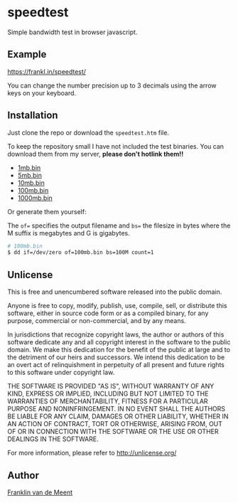 speedtest
=========

Simple bandwidth test in browser javascript.


Example
-------

https://frankl.in/speedtest/

You can change the number precision up to 3 decimals using the arrow
keys on your keyboard.


Installation
------------

Just clone the repo or download the `speedtest.htm` file.

To keep the repository small I have not included the test binaries.
You can download them from my server, **please don't hotlink them!!**

* [1mb.bin](https://frankl.in/speedtest/1mb.bin)
* [5mb.bin](https://frankl.in/speedtest/5mb.bin)
* [10mb.bin](https://frankl.in/speedtest/10mb.bin)
* [100mb.bin](https://frankl.in/speedtest/100mb.bin)
* [1000mb.bin](https://frankl.in/speedtest/1000mb.bin)

Or generate them yourself:

The `of=` specifies the output filename and `bs=` the filesize in bytes
where the M suffix is megabytes and G is gigabytes.

```sh
# 100mb.bin
$ dd if=/dev/zero of=100mb.bin bs=100M count=1
```


Unlicense
---------

This is free and unencumbered software released into the public domain.

Anyone is free to copy, modify, publish, use, compile, sell, or
distribute this software, either in source code form or as a compiled
binary, for any purpose, commercial or non-commercial, and by any
means.

In jurisdictions that recognize copyright laws, the author or authors
of this software dedicate any and all copyright interest in the
software to the public domain. We make this dedication for the benefit
of the public at large and to the detriment of our heirs and
successors. We intend this dedication to be an overt act of
relinquishment in perpetuity of all present and future rights to this
software under copyright law.

THE SOFTWARE IS PROVIDED "AS IS", WITHOUT WARRANTY OF ANY KIND,
EXPRESS OR IMPLIED, INCLUDING BUT NOT LIMITED TO THE WARRANTIES OF
MERCHANTABILITY, FITNESS FOR A PARTICULAR PURPOSE AND NONINFRINGEMENT.
IN NO EVENT SHALL THE AUTHORS BE LIABLE FOR ANY CLAIM, DAMAGES OR
OTHER LIABILITY, WHETHER IN AN ACTION OF CONTRACT, TORT OR OTHERWISE,
ARISING FROM, OUT OF OR IN CONNECTION WITH THE SOFTWARE OR THE USE OR
OTHER DEALINGS IN THE SOFTWARE.

For more information, please refer to <http://unlicense.org/>


Author
------

[Franklin van de Meent](https://frankl.in)
